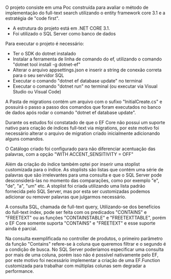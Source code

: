 O projeto consiste em uma Poc construída para avaliar o método de implementação do full-text search utilizando o entity framework core 3.1 e a estratégia de "code first".

- A estrutura do projeto está em .NET CORE 3.1.
- Foi utilizado o SQL Server como banco de dados 

Para executar o projeto é necessário:
- Ter o SDK do dotnet instalado
- Instalar a ferramenta de linha de comando do ef, utilizando o comando "dotnet tool install -g dotnet-ef"
- Alterar o arquivo appsettings.json e inserir a string de conexão correta para o seu servidor SQL
- Executar o comando "dotnet ef database update" no terminal
- Executar o comando "dotnet run" no terminal (ou executar via Visual Studio ou Visual Code)

A Pasta de migrations contém um arquivo com o sufixo "InitialCreate.cs" e possuirá o passo a passo dos comandos que  foram executados no banco de dados após rodar o comando "dotnet ef database update".

Durante os estudos foi constatado de que o EF Core não possui um suporte nativo para criação de índices full-text via migrations, por este motivo foi necessário alterar o arquivo de migration criado inicialmente adicionando alguns comandos.

O Catálogo criado foi configurado para não diferenciar acentuação das palavras, com a opção "WITH ACCENT_SENSITIVITY = OFF"

Além da criação do índice também optei por inserir uma stoplist customizada para o índice. As stoplists são listas que contém uma série de palavras que são irrelevantes para uma consulta e que o SQL Server pode desconsiderá-las no momento das comparações, como por exemplo "e", "de", "a", "um" etc. A stoplist foi criada utilizando uma lista padrão fornecida pelo SQL Server, mas por esta ser customizadas podemos adicionar ou remover palavras que julgarmos necessário.


A consulta SQL, chamada de full-text query, Utilizando-se dos benefícios do full-text índex, pode ser feita com os predicados "CONTAINS" e "FREETEXT" ou as funções "CONTAINSTABLE" e "FREETEXTTABLE", porém o EF Core somente suporta "CONTAINS" e "FREETEXT" e esse suporte ainda é parcial.

Na consulta exemplificada no controller de produtos, o primeiro parâmetro da função "Contains" refere-se à coluna que queremos filtrar e o segundo é a condição de busca. No SQL Server poderíamos especificar uma consulta por mais de uma coluna, porém isso não é possível nativamente pelo EF, por este motivo foi necessário implementar a criação de uma EF.Function customizada para trabalhar com múltiplas colunas sem degradar a performance. 






 


